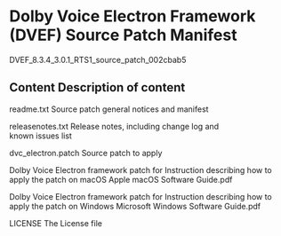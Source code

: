 Dolby Voice Electron Framework (DVEF) Source Patch Manifest
=============================================

DVEF_8.3.4_3.0.1_RTS1_source_patch_002cbab5

Content                                         Description of content                                 
-------------------------------------------------------------------------------------------------------
readme.txt                                      Source patch general notices and manifest               

releasenotes.txt                                Release notes, including change log and                
                                                known issues list

dvc_electron.patch                              Source patch to apply

Dolby Voice Electron framework patch for        Instruction describing how to apply the patch on macOS
Apple macOS Software Guide.pdf

Dolby Voice Electron framework patch for        Instruction describing how to apply the patch on Windows
Microsoft Windows Software Guide.pdf

LICENSE                                         The License file